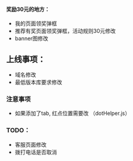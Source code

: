 
#### 奖励30元的地方：
  - 我的页面领奖弹框
  - 推荐有奖页面领奖弹框，活动规则30元修改
  - banner图修改

## 上线事项：
  - 域名修改
  - 最低版本库要求修改

### 注意事项
  - 如果添加了tab, 红点位置需要改 （dotHelper.js）

### TODO：
  - 客服页面修改
  - 拨打电话是否取消